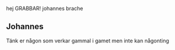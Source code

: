 hej GRABBAR!
johannes brache
## Johannes

Tänk er någon som verkar gammal i gamet men inte kan någonting
